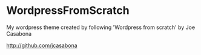 WordpressFromScratch
====================

My wordpress theme created by following 'Wordpress from scratch' by Joe Casabona

http://github.com/jcasabona
